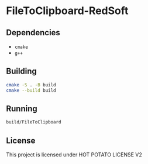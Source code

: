 # FileToClipboard-RedSoft

## Dependencies

- `cmake`
- `g++`

## Building

```bash
cmake -S . -B build
cmake --build build
```

## Running

```bash
build/FileToClipboard
```

## License

This project is licensed under HOT POTATO LICENSE V2